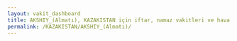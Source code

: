 ```yaml
---
layout: vakit_dashboard
title: AKSHIY_(Almatı), KAZAKISTAN için iftar, namaz vakitleri ve hava durumu - ilçe/eyalet seç
permalink: /KAZAKISTAN/AKSHIY_(Almatı)/
---
```


<script type="text/javascript">
  var GLOBAL_COUNTRY = 'KAZAKISTAN';
  var GLOBAL_CITY = 'AKSHIY_(Almatı)';
  var GLOBAL_STATE = '';
  var lat = 72;
  var lon = 21;
</script>
